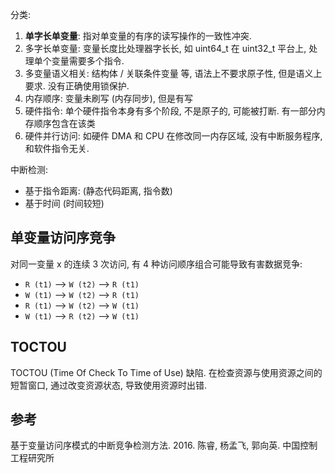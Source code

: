 分类:
1. **单字长单变量**: 指对单变量的有序的读写操作的一致性冲突.
2. 多字长单变量: 变量长度比处理器字长长, 如 uint64_t 在 uint32_t 平台上, 处理单个变量需要多个指令.
3. 多变量语义相关: 结构体 / 关联条件变量 等, 语法上不要求原子性, 但是语义上要求. 没有正确使用锁保护.
4. 内存顺序: 变量未刷写 (内存同步), 但是有写
5. 硬件指令: 单个硬件指令本身有多个阶段, 不是原子的, 可能被打断. 有一部分内存顺序包含在该类
6. 硬件并行访问: 如硬件 DMA 和 CPU 在修改同一内存区域, 没有中断服务程序, 和软件指令无关.

中断检测:
- 基于指令距离: (静态代码距离, 指令数)
- 基于时间 (时间较短)

## 单变量访问序竞争

对同一变量 x 的连续 3 次访问, 有 4 种访问顺序组合可能导致有害数据竞争:
- `R (t1)` --> `W (t2)` --> `R (t1)` 
- `W (t1)` --> `W (t2)` --> `R (t1)`
- `R (t1)` --> `W (t2)` --> `W (t1)`
- `W (t1)` --> `R (t2)` --> `W (t1)`

## TOCTOU

TOCTOU (Time Of Check To Time of Use) 缺陷. 在检查资源与使用资源之间的短暂窗口, 通过改变资源状态, 导致使用资源时出错. 


## 参考

基于变量访问序模式的中断竞争检测方法. 2016. 陈睿, 杨孟飞, 郭向英. 中国控制工程研究所